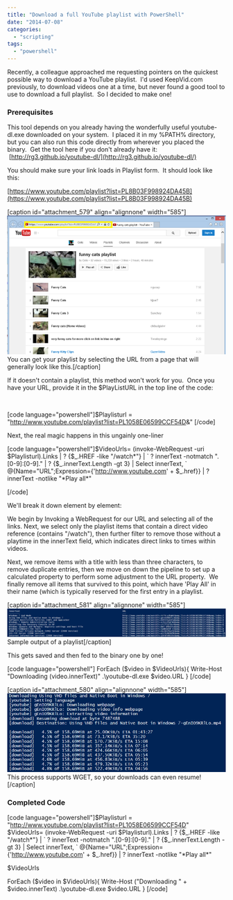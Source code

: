 ```yaml
---
title: "Download a full YouTube playlist with PowerShell"
date: "2014-07-08"
categories: 
  - "scripting"
tags: 
  - "powershell"
---
```


Recently, a colleague approached me requesting pointers on the quickest possible way to download a YouTube playlist.  I'd used KeepVid.com previously, to download videos one at a time, but never found a good tool to use to download a full playlist.  So I decided to make one!

### Prerequisites

This tool depends on you already having the wonderfully useful youtube-dl.exe downloaded on your system.  I placed it in my %PATH% directory, but you can also run this code directly from wherever you placed the binary.  Get the tool here if you don't already have it:  [http://rg3.github.io/youtube-dl/](http://rg3.github.io/youtube-dl/)

You should make sure your link loads in Playlist form.  It should look like this:

[https://www.youtube.com/playlist?list=PL8B03F998924DA45B](https://www.youtube.com/playlist?list=PL8B03F998924DA45B)

\[caption id="attachment\_579" align="alignnone" width="585"\][![ You can get your playlist by selecting the URL from a page that will generally look like this.](images/youtube_dl_00.png)](https://foxdeploy.files.wordpress.com/2014/07/youtube_dl_00.png) You can get your playlist by selecting the URL from a page that will generally look like this.\[/caption\]

If it doesn't contain a playlist, this method won't work for you.  Once you have your URL, provide it in the $PlayListURL in the top line of the code:

 

\[code language="powershell"\]$Playlisturl = "http://www.youtube.com/playlist?list=PL1058E06599CCF54D&amp;" \[/code\]

Next, the real magic happens in this ungainly one-liner

\[code language="powershell"\]$VideoUrls= (invoke-WebRequest -uri $Playlisturl).Links | ? {$\_.HREF -like "/watch\*"} | \` ? innerText -notmatch ".\[0-9\]:\[0-9\]." | ? {$\_.innerText.Length -gt 3} | Select innerText, \` @{Name="URL";Expression={'http://www.youtube.com' + $\_.href}} | ? innerText -notlike "\*Play all\*"

\[/code\]

We'll break it down element by element:

We begin by Invoking a WebRequest for our URL and selecting all of the links. Next, we select only the playlist items that contain a direct video reference (contains "/watch"), then further filter to remove those without a playtime in the innerText field, which indicates direct links to times within videos.

Next, we remove items with a title with less than three characters, to remove duplicate entries, then we move on down the pipeline to set up a calculated property to perform some adjustment to the URL property.  We finally remove all items that survived to this point, which have 'Play All' in their name (which is typically reserved for the first entry in a playlist.

\[caption id="attachment\_581" align="alignnone" width="585"\][![Sample output of a playlist](images/youtube_dl_01.png)](https://foxdeploy.files.wordpress.com/2014/07/youtube_dl_01.png) Sample output of a playlist\[/caption\]

This gets saved and then fed to the binary one by one!

\[code language="powershell"\] ForEach ($video in $VideoUrls){ Write-Host "Downloading $($video.innerText)" .\\youtube-dl.exe $video.URL } \[/code\]

\[caption id="attachment\_580" align="alignnone" width="585"\]![](images/youtube_dl_02.png) This process supports WGET, so your downloads can even resume!\[/caption\]

### Completed Code

\[code language="powershell"\]$Playlisturl = "http://www.youtube.com/playlist?list=PL1058E06599CCF54D" $VideoUrls= (invoke-WebRequest -uri $Playlisturl).Links | ? {$\_.HREF -like "/watch\*"} | \` ? innerText -notmatch ".\[0-9\]:\[0-9\]." | ? {$\_.innerText.Length -gt 3} | Select innerText, \` @{Name="URL";Expression={'http://www.youtube.com' + $\_.href}} | ? innerText -notlike "\*Play all\*"

$VideoUrls

ForEach ($video in $VideoUrls){ Write-Host ("Downloading " + $video.innerText) .\\youtube-dl.exe $video.URL } \[/code\]

